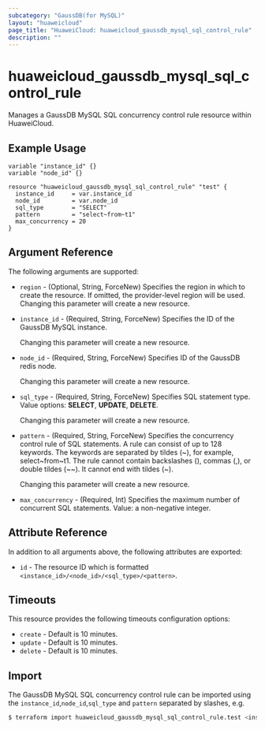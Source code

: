 ```yaml
---
subcategory: "GaussDB(for MySQL)"
layout: "huaweicloud"
page_title: "HuaweiCloud: huaweicloud_gaussdb_mysql_sql_control_rule"
description: ""
---
```


# huaweicloud_gaussdb_mysql_sql_control_rule

Manages a GaussDB MySQL SQL concurrency control rule resource within HuaweiCloud.

## Example Usage

```hcl
variable "instance_id" {}
variable "node_id" {}

resource "huaweicloud_gaussdb_mysql_sql_control_rule" "test" {
  instance_id     = var.instance_id
  node_id         = var.node_id
  sql_type        = "SELECT"
  pattern         = "select~from~t1"
  max_concurrency = 20
}
```

## Argument Reference

The following arguments are supported:

* `region` - (Optional, String, ForceNew) Specifies the region in which to create the resource.
  If omitted, the provider-level region will be used. Changing this parameter will create a new resource.

* `instance_id` - (Required, String, ForceNew) Specifies the ID of the GaussDB MySQL instance.

  Changing this parameter will create a new resource.

* `node_id` - (Required, String, ForceNew) Specifies ID of the GaussDB redis node.

  Changing this parameter will create a new resource.

* `sql_type` - (Required, String, ForceNew) Specifies SQL statement type.
  Value options: **SELECT**, **UPDATE**, **DELETE**.

  Changing this parameter will create a new resource.

* `pattern` - (Required, String, ForceNew) Specifies the concurrency control rule of SQL statements. A rule can consist
  of up to 128 keywords. The keywords are separated by tildes (~), for example, select~from~t1. The rule cannot contain
  backslashes (\), commas (,), or double tildes (~~). It cannot end with tildes (~).

  Changing this parameter will create a new resource.

* `max_concurrency` - (Required, Int) Specifies the maximum number of concurrent SQL statements.
  Value: a non-negative integer.

## Attribute Reference

In addition to all arguments above, the following attributes are exported:

* `id` - The resource ID which is formatted `<instance_id>/<node_id>/<sql_type>/<pattern>`.

## Timeouts

This resource provides the following timeouts configuration options:

* `create` - Default is 10 minutes.
* `update` - Default is 10 minutes.
* `delete` - Default is 10 minutes.

## Import

The GaussDB MySQL SQL concurrency control rule can be imported using the `instance_id`,`node_id`,`sql_type` and
`pattern` separated by slashes, e.g.

```bash
$ terraform import huaweicloud_gaussdb_mysql_sql_control_rule.test <instance_id>/<node_id>/<sql_type>/<pattern>
```
